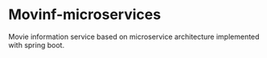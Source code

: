 # Movinf-microservices

Movie information service based on microservice architecture implemented with spring boot.
